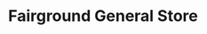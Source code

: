 ---
title: "Fairground General Store"
url: /fairground/fairground-general-store/
shop: Lebensmittel
---